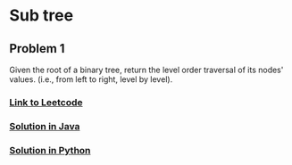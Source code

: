 # Sub tree

## Problem 1

Given the root of a binary tree, return the level order traversal of its nodes' values. (i.e., from left to right, level by level).

### [Link to Leetcode](https://leetcode.com/problems/binary-tree-level-order-traversal/)
### [Solution in Java](Solution.java#L5)
### [Solution in Python](solution.py#L10)


